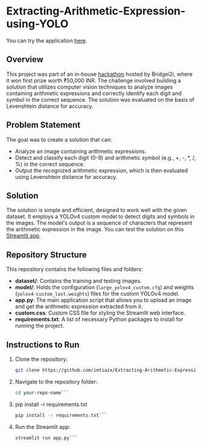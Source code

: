# Extracting-Arithmetic-Expression-using-YOLO

You can try the application [here](https://share.streamlit.io/imtiazx/extracting-arithmetic-expression-using-yolo/main/app.py).

## Overview
This project was part of an in-house [hackathon](https://www.kaggle.com/competitions/computer-vision-1/overview) hosted by Bridgei2i, where it won first prize worth ₹50,000 INR. The challenge involved building a solution that utilizes computer vision techniques to analyze images containing arithmetic expressions and correctly identify each digit and symbol in the correct sequence. The solution was evaluated on the basis of Levenshtein distance for accuracy.

## Problem Statement
The goal was to create a solution that can:
- Analyze an image containing arithmetic expressions.
- Detect and classify each digit (0-9) and arithmetic symbol (e.g., +, -, *, /, %) in the correct sequence.
- Output the recognized arithmetic expression, which is then evaluated using Levenshtein distance for accuracy.

## Solution
The solution is simple and efficient, designed to work well with the given dataset. It employs a YOLOv4 custom model to detect digits and symbols in the images. The model's output is a sequence of characters that represent the arithmetic expression in the image. You can test the solution on this [Streamlit app](https://imtiazx-extracting-arithmetic-expression-using-yolo-app-370utz.streamlit.app/).

## Repository Structure
This repository contains the following files and folders:

- **dataset/**: Contains the training and testing images.
- **model/**: Holds the configuration (`large_yolov4_custom.cfg`) and weights (`yolov4-custom_last.weights`) files for the custom YOLOv4 model.
- **app.py**: The main application script that allows you to upload an image and get the arithmetic expression extracted from it.
- **custom.css**: Custom CSS file for styling the Streamlit web interface.
- **requirements.txt**: A list of necessary Python packages to install for running the project.

## Instructions to Run
1. Clone the repository:
   ```bash
   git clone https://github.com/imtiazx/Extracting-Arithmetic-Expression-using-YOLO.git```
2. Navigate to the repository folder:
   ```bash
   cd your-repo-name```
3. pip install -r requirements.txt
   ```bash
   pip install -r requirements.txt```
4. Run the Streamlit app:
   ```bash
   streamlit run app.py```
